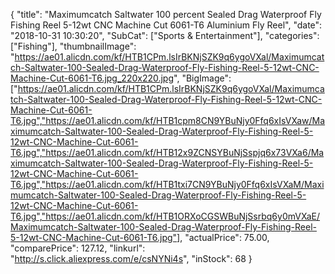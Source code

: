 {
	"title": "Maximumcatch Saltwater 100 percent Sealed Drag Waterproof Fly Fishing Reel 5-12wt CNC Machine Cut 6061-T6 Aluminium Fly Reel",
	"date": "2018-10-31 10:30:20",
	"SubCat": ["Sports & Entertainment"],
	"categories": ["Fishing"],
	"thumbnailImage": "https://ae01.alicdn.com/kf/HTB1CPm.lsIrBKNjSZK9q6ygoVXal/Maximumcatch-Saltwater-100-Sealed-Drag-Waterproof-Fly-Fishing-Reel-5-12wt-CNC-Machine-Cut-6061-T6.jpg_220x220.jpg",
	"BigImage": ["https://ae01.alicdn.com/kf/HTB1CPm.lsIrBKNjSZK9q6ygoVXal/Maximumcatch-Saltwater-100-Sealed-Drag-Waterproof-Fly-Fishing-Reel-5-12wt-CNC-Machine-Cut-6061-T6.jpg","https://ae01.alicdn.com/kf/HTB1cpm8CN9YBuNjy0Ffq6xIsVXaw/Maximumcatch-Saltwater-100-Sealed-Drag-Waterproof-Fly-Fishing-Reel-5-12wt-CNC-Machine-Cut-6061-T6.jpg","https://ae01.alicdn.com/kf/HTB12x9ZCNSYBuNjSspjq6x73VXa6/Maximumcatch-Saltwater-100-Sealed-Drag-Waterproof-Fly-Fishing-Reel-5-12wt-CNC-Machine-Cut-6061-T6.jpg","https://ae01.alicdn.com/kf/HTB1txi7CN9YBuNjy0Ffq6xIsVXaM/Maximumcatch-Saltwater-100-Sealed-Drag-Waterproof-Fly-Fishing-Reel-5-12wt-CNC-Machine-Cut-6061-T6.jpg","https://ae01.alicdn.com/kf/HTB1ORXoCGSWBuNjSsrbq6y0mVXaE/Maximumcatch-Saltwater-100-Sealed-Drag-Waterproof-Fly-Fishing-Reel-5-12wt-CNC-Machine-Cut-6061-T6.jpg"],
	"actualPrice": 75.00,
	"comparePrice": 127.12,
	"linkurl": "http://s.click.aliexpress.com/e/csNYNi4s",
	"inStock": 68
}

